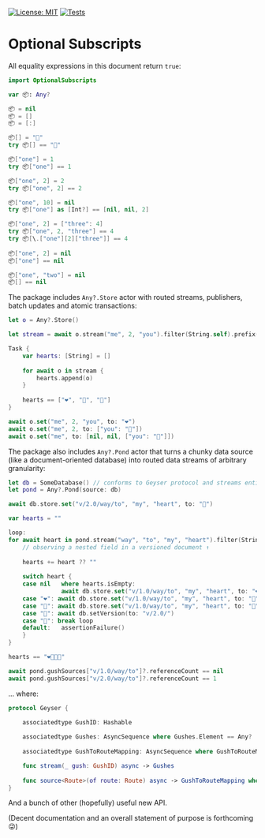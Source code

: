 [![License: MIT](https://img.shields.io/badge/License-MIT-yellow.svg)](https://opensource.org/licenses/MIT)
[![Tests](https://github.com/screensailor/OptionalSubscripts/actions/workflows/tests.yml/badge.svg)](https://github.com/screensailor/OptionalSubscripts/actions/workflows/tests.yml)
# Optional Subscripts

All equality expressions in this document return `true`:
```swift
import OptionalSubscripts

var 📦: Any?

📦 = nil
📦 = []
📦 = [:]

📦[] = "👋"
try 📦[] == "👋"

📦["one"] = 1
try 📦["one"] == 1

📦["one", 2] = 2
try 📦["one", 2] == 2

📦["one", 10] = nil
try 📦["one"] as [Int?] == [nil, nil, 2]

📦["one", 2] = ["three": 4]
try 📦["one", 2, "three"] == 4
try 📦[\.["one"][2]["three"]] == 4
        
📦["one", 2] = nil
📦["one"] == nil

📦["one", "two"] = nil
📦[] == nil

```

The package includes `Any?.Store` actor with routed streams, publishers, batch updates and atomic transactions:
```swift
let o = Any?.Store()

let stream = await o.stream("me", 2, "you").filter(String.self).prefix(3)

Task {
    var hearts: [String] = []
    
    for await o in stream {
        hearts.append(o)
    }
    
    hearts == ["❤️", "💛", "💚"]
}

await o.set("me", 2, "you", to: "❤️")
await o.set("me", 2, to: ["you": "💛"])
await o.set("me", to: [nil, nil, ["you": "💚"]])

```

The package also includes `Any?.Pond` actor that turns a chunky data source (like a document-oriented database) into routed data streams of arbitrary granularity:

```swift 
let db = SomeDatabase() // conforms to Geyser protocol and streams entire documents
let pond = Any?.Pond(source: db)

await db.store.set("v/2.0/way/to", "my", "heart", to: "🤍")

var hearts = ""

loop:
for await heart in pond.stream("way", "to", "my", "heart").filter(String?.self) {  
    // observing a nested field in a versioned document ↑
    
    hearts += heart ?? ""
    
    switch heart {
    case nil   where hearts.isEmpty:
               await db.store.set("v/1.0/way/to", "my", "heart", to: "❤️")
    case "❤️": await db.store.set("v/1.0/way/to", "my", "heart", to: "💛")
    case "💛": await db.store.set("v/1.0/way/to", "my", "heart", to: "💚")
    case "💚": await db.setVersion(to: "v/2.0/")
    case "🤍": break loop
    default:   assertionFailure()
    }
}

hearts == "❤️💛💚🤍"

await pond.gushSources["v/1.0/way/to"]?.referenceCount == nil
await pond.gushSources["v/2.0/way/to"]?.referenceCount == 1

```

... where:
```swift
protocol Geyser {

    associatedtype GushID: Hashable
    
    associatedtype Gushes: AsyncSequence where Gushes.Element == Any?
    
    associatedtype GushToRouteMapping: AsyncSequence where GushToRouteMapping.Element == (id: GushID, route: Optional<Any>.Route)?

    func stream(_ gush: GushID) async -> Gushes
    
    func source<Route>(of route: Route) async -> GushToRouteMapping where Route: Collection, Route.Index == Int, Route.Element == Optional<Any>.Location
}
```

And a bunch of other (hopefully) useful new API.

(Decent documentation and an overall statement of purpose is forthcoming 😜)
